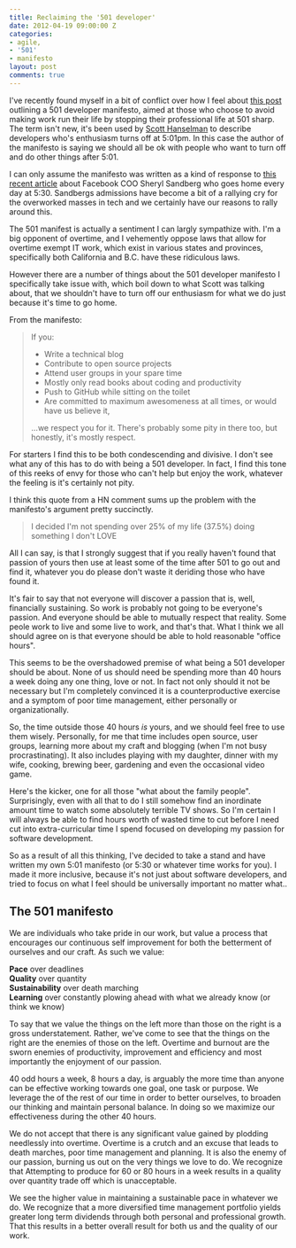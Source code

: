 ```yaml
---
title: Reclaiming the '501 developer'
date: 2012-04-19 09:00:00 Z
categories:
- agile,
- '501'
- manifesto
layout: post
comments: true
---
```


I've recently found myself in a bit of conflict over how I feel about
[this post][501developer] outlining a 501 developer manifesto, aimed at
those who choose to avoid making work run their life by stopping their
professional life at 501 sharp. The term isn't new, it's been used by [Scott Hanselman][sh] 
to describe developers who's enthusiasm turns off at 5:01pm. In this case the
author of the manifesto is saying we should all be ok with people who want to 
turn off and do other things after 5:01.

I can only assume the manifesto was written as a kind of response to [this recent article][sandberg] 
about Facebook COO Sheryl Sandberg who goes home every day at
5:30.  Sandbergs admissions have become a bit of a rallying cry for the
overworked masses in tech and we certainly have our reasons to rally around
this.

The 501 manifest is actually a sentiment I can largly sympathize with. I'm a
big opponent of overtime, and I vehemently oppose laws that allow for overtime
exempt IT work, which exist in various states and provinces, specifically
both California and B.C. have these ridiculous laws.

However there are a number of things about the 501 developer manifesto I
specifically take issue with, which boil down to what Scott was talking about,
that we shouldn't have to turn off our enthusiasm for what we do just because
it's time to go home.

<!--more-->

From the manifesto:

> If you:
>
> * Write a technical blog
> * Contribute to open source projects
> * Attend user groups in your spare time
> * Mostly only read books about coding and productivity
> * Push to GitHub while sitting on the toilet
> * Are committed to maximum awesomeness at all times, or would have us believe it, 
>
> ...we respect you for it. There's probably some pity in there too, but honestly, it's mostly respect.

For starters I find this to be both condescending and divisive. I don't see
what any of this has to do with being a 501 developer. In fact, I find this
tone of this reeks of envy for those who can't help but enjoy the work,
whatever the feeling is it's certainly not pity.

I think this quote from a HN comment sums up the problem with the manifesto's argument
pretty succinctly.

> I decided I'm not spending over 25% of my life (37.5%) doing something I don't LOVE

All I can say, is that I strongly suggest that if you really haven't found that
passion of yours then use at least some of the time after 501 to go out and
find it, whatever you do please don't waste it deriding those who have found it.

It's fair to say that not everyone will discover a passion that is, well,
financially sustaining. So work is probably not going to be everyone's passion.
And everyone should be able to mutually respect that reality. Some peole work
to live and some live to work, and that's that. What I think we all should
agree on is that everyone should be able to hold reasonable "office hours".

This seems to be the overshadowed premise of what being a 501 developer should
be about. None of us should need be spending more than 40 hours a week doing any
one thing, love or not. In fact not only should it not be necessary but I'm
completely convinced it is a counterproductive exercise and a symptom of poor
time management, either personally or organizationally.

So, the time outside those 40 hours *is* yours, and we should feel free to use
them wisely. Personally, for me that time includes open source, user groups,
learning more about my craft and blogging (when I'm not busy procrastinating).
It also includes playing with my daughter, dinner with my wife, cooking,
brewing beer, gardening and even the occasional video game.

Here's the kicker, one for all those "what about the family people".
Surprisingly, even with all that to do I still somehow find an inordinate
amount time to watch some absolutely terrible TV shows. So I'm certain I will
always be able to find hours worth of wasted time to cut before I need cut into
extra-curricular time I spend focused on developing my passion for software
development.

So as a result of all this thinking, I've decided to take a stand and have
written my own 5:01 manifesto (or 5:30 or whatever time works for you). I made
it more inclusive, because it's not just about software developers, and tried to
focus on what I feel should be universally important no matter what..

## The 501 manifesto

We are individuals who take pride in our work, but value a process that
encourages our continuous self improvement for both the betterment of ourselves
and our craft. As such we value:

**Pace** over deadlines  
**Quality** over quantity  
**Sustainability** over death marching  
**Learning** over constantly plowing ahead with what we already know (or think we know)  

To say that we value the things on the left more than those on the right is a
gross understatement. Rather, we've come to see that the things on the right
are the enemies of those on the left. Overtime and burnout are the sworn
enemies of productivity, improvement and efficiency and most importantly the
enjoyment of our passion.

40 odd hours a week, 8 hours a day, is arguably the more time than anyone can
be effective working towards one goal, one task or purpose. We leverage the of
the rest of our time in order to better ourselves, to broaden our thinking and
maintain personal balance. In doing so we maximize our effectiveness during the
other 40 hours.

We do not accept that there is any significant value gained by plodding
needlessly into overtime. Overtime is a crutch and an excuse that leads to death
marches, poor time management and planning. It is also the enemy of our passion,
burning us out on the very things we love to do. We recognize that Attempting to
produce for 60 or 80 hours in a week results in a quality over quantity trade
off which is unacceptable.

We see the higher value in maintaining a sustainable pace in whatever we do. We
recognize that a more diversified time management portfolio yields greater long
term dividends through both personal and professional growth. That this results
in a better overall result for both us and the quality of our work.

[501developer]: http://501manifesto.org/
[sh]: http://www.hanselman.com/blog/501DevelopersFamilyAndExcitementAboutTheCraft.aspx
[sandberg]: http://blogs.wsj.com/juggle/2012/04/16/leaving-early/
